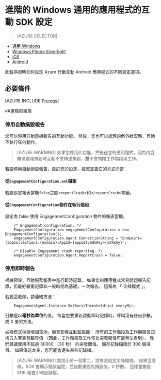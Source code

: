 <properties
    pageTitle="進階的 Windows 通用的應用程式的互動 SDK 設定"
    description="進階 Azure 行動互動使用 Windows 通用應用程式的設定選項"                    
    services="mobile-engagement"
    documentationCenter="mobile"
    authors="piyushjo"
    manager="erikre"
    editor="" />

<tags
    ms.service="mobile-engagement"
    ms.workload="mobile"
    ms.tgt_pltfrm="mobile-windows-store"
    ms.devlang="dotnet"
    ms.topic="article"
    ms.date="10/04/2016"
    ms.author="piyushjo;ricksal" />

# <a name="advanced-configuration-for-windows-universal-apps-engagement-sdk"></a>進階的 Windows 通用的應用程式的互動 SDK 設定

> [AZURE.SELECTOR]
- [通用 Windows](mobile-engagement-windows-store-advanced-configuration.md)
- [Windows Phone Silverlight](mobile-engagement-windows-phone-integrate-engagement.md)
- [iOS](mobile-engagement-ios-integrate-engagement.md)
- [Android](mobile-engagement-android-advanced-configuration.md)

此程序說明如何設定 Azure 行動互動 Android 應用程式的不同設定選項。

## <a name="prerequisites"></a>必要條件

[AZURE.INCLUDE [Prereqs](../../includes/mobile-engagement-windows-store-prereqs.md)]

##<a name="advanced-configuration"></a>進階的組態

### <a name="disable-automatic-crash-reporting"></a>停用自動損毀報告

您可以停用自動當機報告的互動功能。 然後，您也可以處理的例外狀況時，互動不執行任何動作。

> [AZURE.WARNING] 如果您停用此功能，然後在您的應用程式，因為內含無法處理損毀時互動不會傳送損毀，**並**不會關閉工作階段與工作。

若要停用自動損毀報告，自訂您的設定，視您宣告它的方式而定︰

#### <a name="from-engagementconfigurationxml-file"></a>從`EngagementConfiguration.xml`檔案

若要設定報表當機`false`之間`<reportCrash>`和`</reportCrash>`標籤。

#### <a name="from-engagementconfiguration-object-at-run-time"></a>從`EngagementConfiguration`物件在執行階段

設定為 false 使用 EngagementConfiguration 物件的報表當機。

        /* Engagement configuration. */
        EngagementConfiguration engagementConfiguration = new EngagementConfiguration();
        engagementConfiguration.Agent.ConnectionString = "Endpoint={appCollection}.{domain};AppId={appId};SdkKey={sdkKey}";

        /* Disable Engagement crash reporting. */
        engagementConfiguration.Agent.ReportCrash = false;

### <a name="disable-real-time-reporting"></a>停用即時報告

根據預設，互動服務報表中進行即時記錄。 如果您的應用程式常見問題報告記錄，但最好緩衝記錄和一般時間為基礎，一次報告。 這稱為 「 尖峰模式 」。

若要這麼做，請連絡方法︰

        EngagementAgent.Instance.SetBurstThreshold(int everyMs);

引數是以**毫秒為單位**的值。 每當您要重新啟動即時記錄時，呼叫沒有任何參數，或 0 值的方法。

尖峰模式稍微增加電池，但會影響互動監視器︰ 所有的工作階段及工作期間會四捨五入至突發臨界值 （因此，工作階段及工作短比突發閥值可能無法看到）。 我們建議使用不超過 30000 （30 秒） 的突發閾值。 儲存記錄檔限於 300 個項目。 如果傳送太長，您可能會遺失某些記錄檔。

> [AZURE.WARNING] 期間小於一個第二，您無法設定尖峰閥值。 如果這麼做，SDK 會顯示錯誤追蹤，並自動重設為預設值，0 秒數。 這樣會觸發 SDK 報告即時記錄檔。

[here]:http://www.nuget.org/packages/Capptain.WindowsCS
[NuGet website]:http://docs.nuget.org/docs/start-here/overview
